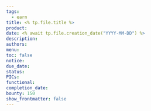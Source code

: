 ```yaml
---
tags:
  - earn
title: <% tp.file.title %>
product:
date: <% await tp.file.creation_date("YYYY-MM-DD") %>
description:
authors:
menu:
toc: false
notice:
due_date:
status:
PICs:
functional:
completion_date:
bounty: 150
show_frontmatter: false
---
```

